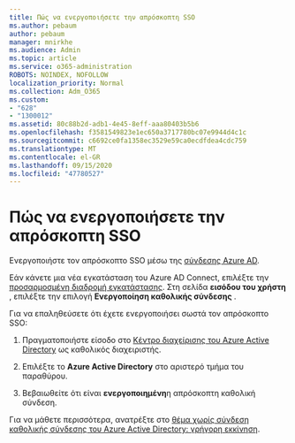 ```yaml
---
title: Πώς να ενεργοποιήσετε την απρόσκοπτη SSO
ms.author: pebaum
author: pebaum
manager: mnirkhe
ms.audience: Admin
ms.topic: article
ms.service: o365-administration
ROBOTS: NOINDEX, NOFOLLOW
localization_priority: Normal
ms.collection: Adm_O365
ms.custom:
- "628"
- "1300012"
ms.assetid: 80c88b2d-adb1-4e45-8eff-aaa80403b5b6
ms.openlocfilehash: f3581549823e1ec650a3717780bc07e9944d4c1c
ms.sourcegitcommit: c6692ce0fa1358ec3529e59ca0ecdfdea4cdc759
ms.translationtype: MT
ms.contentlocale: el-GR
ms.lasthandoff: 09/15/2020
ms.locfileid: "47780527"
---
```

# <a name="how-to-enable-seamless-sso"></a>Πώς να ενεργοποιήσετε την απρόσκοπτη SSO

Ενεργοποιήστε τον απρόσκοπτο SSO μέσω της [σύνδεσης Azure AD](https://docs.microsoft.com/azure/active-directory/connect/active-directory-aadconnect).
  
Εάν κάνετε μια νέα εγκατάσταση του Azure AD Connect, επιλέξτε την [προσαρμοσμένη διαδρομή εγκατάστασης](https://docs.microsoft.com/azure/active-directory/connect/active-directory-aadconnect-get-started-custom). Στη σελίδα **εισόδου του χρήστη** , επιλέξτε την επιλογή **Ενεργοποίηση καθολικής σύνδεσης** .
  
Για να επαληθεύσετε ότι έχετε ενεργοποιήσει σωστά τον απρόσκοπτο SSO:
  
1. Πραγματοποιήστε είσοδο στο [Κέντρο διαχείρισης του Azure Active Directory](https://aad.portal.azure.com) ως καθολικός διαχειριστής.

2. Επιλέξτε το **Azure Active Directory** στο αριστερό τμήμα του παραθύρου.

3. Βεβαιωθείτε ότι είναι **ενεργοποιημένη**η απρόσκοπτη καθολική σύνδεση.

Για να μάθετε περισσότερα, ανατρέξτε στο [θέμα χωρίς σύνδεση καθολικής σύνδεσης του Azure Active Directory: γρήγορη εκκίνηση](https://docs.microsoft.com/azure/active-directory/connect/active-directory-aadconnect-sso-quick-start).
  